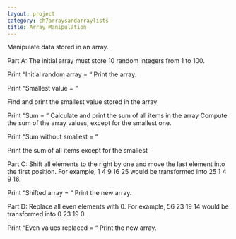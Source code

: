 ```yaml
---
layout: project
category: ch7arraysandarraylists
title: Array Manipulation
---
```

Manipulate data stored in an array.

Part A: The initial array must store 10 random integers from 1 to 100.

Print “Initial random array = “ Print the array.

Print “Smallest value = “

Find and print the smallest value stored in the array

Print “Sum = “
Calculate and print the sum of all items in the array
Compute the sum of the array values, except for the smallest one.

Print “Sum without smallest = “

Print the sum of all items except for the smallest

Part C: Shift all elements to the right by one and move the last element into the first position. For example, 1  4  9  16  25 would be transformed into 25  1  4  9  16.

Print “Shifted array = “ Print the new array.

Part D: Replace all even elements with 0. For example, 56  23  19  14 would be transformed into 0  23  19  0.

Print “Even values replaced = “ Print the new array.
